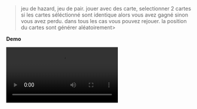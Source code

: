 > jeu de hazard, jeu de pair. jouer avec des carte, selectionner 2 cartes si les cartes séléctionné
sont identique alors vous avez gagné sinon vous avez perdu. dans tous les cas vous pouvez rejouer.
la position du cartes sont générer aléatoirement>

**Demo**

![jeu-de-pair (Demo)](https://gitlab.com/dmakan/jeu-de-pair/-/blob/main/demo/demo.mp4)